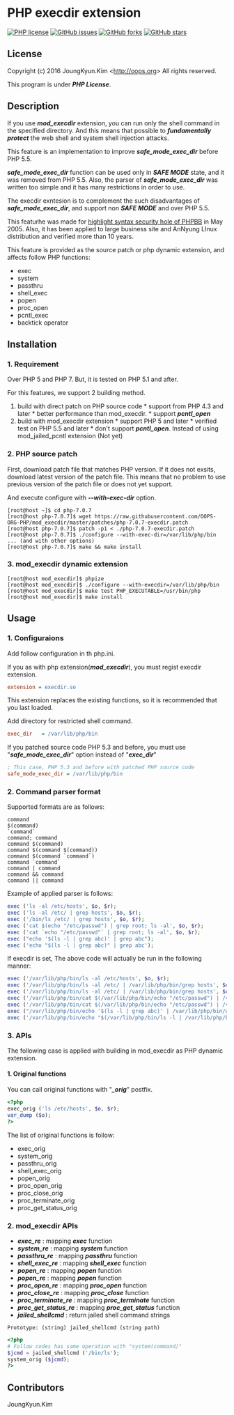 PHP execdir extension
===
[![PHP license](https://img.shields.io/badge/license-PHP-blue.svg)](https://raw.githubusercontent.com/php/php-src/master/LICENSE) [![GitHub issues](https://img.shields.io/github/issues/OOPS-ORG-PHP/mod_execdir.svg)](https://github.com/OOPS-ORG-PHP/mod_execdir/issues) [![GitHub forks](https://img.shields.io/github/forks/OOPS-ORG-PHP/mod_execdir.svg)](https://github.com/OOPS-ORG-PHP/mod_execdir/network) [![GitHub stars](https://img.shields.io/github/stars/OOPS-ORG-PHP/mod_execdir.svg)](https://github.com/OOPS-ORG-PHP/mod_execdir/stargazers)

## License

Copyright (c) 2016 JoungKyun.Kim &lt;http://oops.org&gt; All rights reserved.

This program is under ***PHP License***.

## Description

If you use ***mod_execdir*** extension, you can run only the shell command in the specified directory. And this means that possible to ***fundamentally protect*** the web shell and system shell injection attacks.

This feature is an implementation to improve ***safe_mode_exec_dir*** before PHP 5.5.

***safe_mode_exec_dir*** function can be used only in ***SAFE MODE*** state, and it was removed from PHP 5.5. Also, the parser of ***safe_mode_exec_dir*** was written too simple and it has many restrictions in order to use.

The execdir exntesion is to complement the such disadvantages of ***safe_mode_exec_dir***, and support non ***SAFE MODE*** and over PHP 5.5.

This featurhe was made for <u>highlight syntax security hole of PHPBB</u> in May 2005. Also, it has been applied to large business site and AnNyung LInux distribution and verified more than 10 years.

This feature is provided as the source patch or php dynamic extension, and affects follow PHP functions:

  * exec
  * system
  * passthru
  * shell_exec
  * popen
  * proc_open
  * pcntl_exec
  * backtick operator

## Installation

### 1. Requirement

Over PHP 5 and PHP 7. But, it is tested on PHP 5.1 and after.

For this features, we support 2 building method.

  1. build with direct patch on PHP source code
    * support from PHP 4.3 and later
    * better performance than mod_execdir.
    * support ***pcntl_open***
  2. build with mod_execdir extension
    * support PHP 5 and later
    * verified test on PHP 5.5 and later
    * don't support ***pcntl_open***. Instead of using mod_jailed_pcntl extension (Not yet)


### 2. PHP source patch

First, download patch file that matches PHP version. If it does not exsits, download latest version of the patch file. This means that no problem to use previous version of the patch file or does not yet support.

And execute configure with ***--with-exec-dir*** option.

```shell
[root@host ~]$ cd php-7.0.7
[root@host php-7.0.7]$ wget https://raw.githubusercontent.com/OOPS-ORG-PHP/mod_execdir/master/patches/php-7.0.7-execdir.patch
[root@host php-7.0.7]$ patch -p1 < ./php-7.0.7-execdir.patch
[root@host php-7.0.7]$ ./configure --with-exec-dir=/var/lib/php/bin ... (and with other options)
[root@host php-7.0.7]$ make && make install
```


### 3. mod_execdir dynamic extension

```shell
[root@host mod_execdir]$ phpize
[root@host mod_execdir]$ ./configure --with-execdir=/var/lib/php/bin
[root@host mod_execdir]$ make test PHP_EXECUTABLE=/usr/bin/php
[root@host mod_execdir]$ make install
```

## Usage

### 1. Configuraions

Add follow configuration in th php.ini.

If you as with php extension(***mod_execdir***), you must regist execdir extension.

```ini
extension = execdir.so
```

This extension replaces the existing functions, so it is recommended that you last loaded.


Add directory for restricted shell command.

```ini
exec_dir   = /var/lib/php/bin
```

If you patched source code PHP 5.3 and before, you must use "***safe_mode_exec_dir***" option instead of "***exec_dir***"

```ini
; This case, PHP 5.3 and before with patched PHP source code
safe_mode_exec_dir = /var/lib/php/bin
```

### 2. Command parser format

Supported formats are as follows:

```
command
$(command)
`command`
command; command
command $(command)
command $(command $(command))
command $(command `command`)
command `command`
command | command
command && command
command || command
```

Example of applied parser is follows:

```php
exec ('ls -al /etc/hosts', $o, $r);
exec ('ls -al /etc/ | grep hosts', $o, $r);
exec ('/bin/ls /etc/ | grep hosts', $o, $r);
exec ('cat $(echo "/etc/passwd") | grep root; ls -al', $o, $r);
exec ('cat `echo "/etc/passwd"` | grep root; ls -al', $o, $r);
exec ("echo '$(ls -l | grep abc)' | grep abc");
exec ('echo "$(ls -l | grep abc)" | grep abc');
```

If execdir is set, The above code will actually be run in the following manner:

```php
exec ('/var/lib/php/bin/ls -al /etc/hosts', $o, $r);
exec ('/var/lib/php/bin/ls -al /etc/ | /var/lib/php/bin/grep hosts', $o, $r);
exec ('/var/lib/php/bin/ls -al /etc/ | /var/lib/php/bin/grep hosts', $o, $r);
exec ('/var/lib/php/bin/cat $(/var/lib/php/bin/echo "/etc/passwd") | /var/lib/php/bin/grep root; /var/lib/php/bin/ls -al', $o, $r);
exec ('/var/lib/php/bin/cat $(/var/lib/php/bin/echo "/etc/passwd") | /var/lib/php/bin/grep root; /var/lib/php/bin/ls -al', $o, $r);
exec ("/var/lib/php/bin/echo '$(ls -l | grep abc)' | /var/lib/php/bin/grep abc");
exec ('/var/lib/php/bin/echo "$(/var/lib/php/bin/ls -l | /var/lib/php/bin/grep abc)" | /var/lib/php/bin/grep abc');
```

### 3. APIs

The following case is applied with building in mod_execdir as PHP dynamic extension.

#### 1. Original functions

You can call original functions with "***_orig***" postfix.

```php
<?php
exec_orig ('ls /etc/hosts', $o, $r);
var_dump ($o);
?>
```

The list of original functions is follow:

  * exec_orig
  * system_orig
  * passthru_orig
  * shell_exec_orig
  * popen_orig
  * proc_open_orig
  * proc_close_orig
  * proc_terminate_orig
  * proc_get_status_orig

### 2. mod_execdir APIs

  * ***exec_re*** : mapping ***exec*** function
  * ***system_re*** : mapping ***system*** function
  * ***passthru_re*** : mapping ***passthru*** function
  * ***shell_exec_re*** : mapping ***shell_exec*** function
  * ***popen_re*** : mapping ***popen*** function
  * ***popen_re*** : mapping ***popen*** function
  * ***proc_open_re*** : mapping ***proc_open*** function
  * ***proc_close_re*** : mapping ***proc_close*** function
  * ***proc_terminate_re*** :  mapping ***proc_terminate*** function
  * ***proc_get_status_re*** : mapping ***proc_get_status*** function
  * ***jailed_shellcmd*** : return jailed shell command strings
  ```
  Prototype: (string) jailed_shellcmd (string path)
  ```
  
  ```php
  <?php
  # Follow codes has same operation with "system(command)"
  $jcmd = jailed_shellcmd ('/bin/ls');
  system_orig ($jcmd);
  ?>
  ```

## Contributors
JoungKyun.Kim
